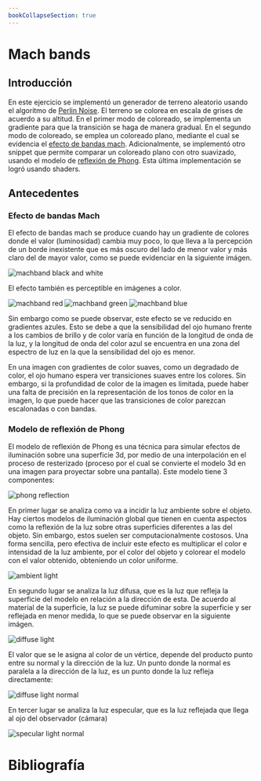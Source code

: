 ```yaml
---
bookCollapseSection: true
---
```

# Mach bands
## Introducción
En este ejercicio se implementó un generador de terreno aleatorio usando el algoritmo de [Perlin Noise](https://adrianb.io/2014/08/09/perlinnoise.html). El terreno se colorea en escala de grises de acuerdo a su altitud. En el primer modo de coloreado, se implementa un gradiente para que la transición se haga de manera gradual. En el segundo modo de coloreado, se emplea un coloreado plano, mediante el cual se evidencia el [efecto de bandas mach](https://en.wikipedia.org/wiki/Mach_bands). Adicionalmente, se implementó otro snippet que permite comparar un coloreado plano con otro suavizado, usando el modelo de [reflexión de Phong](https://en.wikipedia.org/wiki/Phong_reflection_model). Esta última implementación se logró usando shaders. 

## Antecedentes
### Efecto de bandas Mach
El efecto de bandas mach se produce cuando hay un gradiente de colores donde el valor (luminosidad) cambia muy poco, lo que lleva a la percepción de un borde inexistente que es más oscuro del lado de menor valor y más claro del de mayor valor, como se puede evidenciar en la siguiente imágen.

![machband black and white](/showcase/sketches/mach_bands/machband.jpg)

El efecto también es perceptible en imágenes a color.

![machband red](/showcase/sketches/mach_bands/machbandr.jpg)
![machband green](/showcase/sketches/mach_bands/machbandg.jpg)
![machband blue](/showcase/sketches/mach_bands/machbandb.jpg)

Sin embargo como se puede observar, este efecto se ve reducido en gradientes azules. Esto se debe a que la sensibilidad del ojo humano frente a los cambios de brillo y de color varía en función de la longitud de onda de la luz, y la longitud de onda del color azul se encuentra en una zona del espectro de luz en la que la sensibilidad del ojo es menor.

En una imagen con gradientes de color suaves, como un degradado de color, el ojo humano espera ver transiciones suaves entre los colores. Sin embargo, si la profundidad de color de la imagen es limitada, puede haber una falta de precisión en la representación de los tonos de color en la imagen, lo que puede hacer que las transiciones de color parezcan escalonadas o con bandas.

### Modelo de reflexión de Phong
El modelo de reflexión de Phong es una técnica para simular efectos de iluminación sobre una superficie 3d, por medio de una interpolación en el proceso de resterizado (proceso por el cual se convierte el modelo 3d en una imagen para proyectar sobre una pantalla). Este modelo tiene 3 componentes:

![phong reflection](/showcase/sketches/mach_bands/Phong_components.png)

En primer lugar se analiza como va a incidir la luz ambiente sobre el objeto. Hay ciertos modelos de iluminación global que tienen en cuenta aspectos como la reflexión de la luz sobre otras superficies diferentes a las del objeto. Sin embargo, estos suelen ser computacionalmente costosos. Una forma sencilla, pero efectiva de incluir este efecto es multiplicar el color e intensidad de la luz ambiente, por el color del objeto y colorear el modelo con el valor obtenido, obteniendo un color uniforme.

![ambient light](/showcase/sketches/mach_bands/ambient_light.png)

En segundo lugar se analiza la luz difusa, que es la luz que refleja la superficie del modelo en relación a la dirección de esta. De acuerdo al material de la superficie, la luz se puede difuminar sobre la superficie y ser reflejada en menor medida, lo que se puede observar en la siguiente imágen. 

![diffuse light](/showcase/sketches/mach_bands/diffuse_light_material.png)

El valor que se le asigna al color de un vértice, depende del producto punto entre su normal y la dirección de la luz. Un punto donde la normal es paralela a la dirección de la luz, es un punto donde la luz refleja directamente:

![diffuse light normal](/showcase/sketches/mach_bands/diffuse_light_normal.png)

En tercer lugar se analiza la luz especular, que es la luz reflejada que llega al ojo del observador (cámara)

![specular light normal](/showcase/sketches/mach_bands/specular_normal.png)

# Bibliografía

